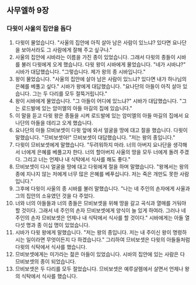 ## 사무엘하 9장

### 다윗이 사울의 집안을 돕다
1. 다윗이 물었습니다. "사울의 집안에 아직 살아 남은 사람이 있느냐? 있다면 요나단을 보아서라도 그 사람에게 잘해 주고 싶구나."
2. 사울의 집안에 시바라는 이름을 가진 종이 있었습니다. 그래서 다윗의 종들이 시바를 불러 다윗에게 오게 했습니다. 다윗 왕이 시바에게 물었습니다. "네가 시바냐?" 시바가 대답했습니다. "그렇습니다. 제가 왕의 종 시바입니다."
3. 왕이 물었습니다. "사울의 집안에 살아 남은 사람이 있느냐? 있다면 내가 하나님의 은혜를 베풀고 싶다." 시바가 왕에게 대답했습니다. "요나단의 아들이 아직 살아 있습니다. 그는 두 다리를 모두 절뚝거립니다."
4. 왕이 시바에게 물었습니다. "그 아들이 어디에 있느냐?" 시바가 대답했습니다. "그는 로드발에 있는 암미엘의 아들 마길의 집에 있습니다."
5. 이 말을 듣고 다윗 왕은 종들을 시켜 로드발에 있는 암미엘의 아들 마길의 집에서 요나단의 아들을 데리고 오게 했습니다.
6. 요나단의 아들 므비보셋이 다윗 앞에 와서 얼굴을 땅에 대고 절을 했습니다. 다윗이 말했습니다. "므비보셋아!" 므비보셋이 대답했습니다. "저는 왕의 종입니다."
7. 다윗이 므비보셋에게 말했습니다. "두려워하지 마라. 너의 아버지 요나단을 생각해서 너에게 은혜를 베풀고자 한다. 너의 할아버지 사울의 땅을 모두 너에게 돌려 주겠다. 그리고 너는 언제나 내 식탁에서 식사를 해도 좋다."
8. 므비보셋이 다시 얼굴을 땅에 대고 다윗에게 절을 하며 말했습니다. "왕께서는 왕의 종에 지나지 않는 저에게 너무 많은 은혜를 베푸십니다. 저는 죽은 개만도 못한 사람입니다."
9. 그후에 다윗이 사울의 종 시바를 불러 말했습니다. "나는 네 주인의 손자에게 사울과 그의 집안의 소유였던 것을 다 주었다.
10. 너와 너의 아들들과 너의 종들은 므비보셋을 위해 땅을 갈고 곡식과 열매를 거둬야 할 것이다. 그래서 네 주인의 손자 므비보셋에게 양식이 늘 있게 하여라. 그러나 네 주인의 손자 므비보셋은 언제나 내 식탁에서 식사를 할 것이다." 시바에게는 아들 열다섯 명과 종 이십 명이 있었습니다.
11. 시바가 다윗 왕에게 말했습니다. "저는 왕의 종입니다. 저는 내 주이신 왕이 명령하시는 일이라면 무엇이든지 다 하겠습니다." 그리하여 므비보셋은 다윗의 아들들처럼 다윗의 식탁에서 식사를 했습니다.
12. 므비보셋에게는 미가라는 젊은 아들이 있었습니다. 시바의 집안에 있는 사람은 다 므비보셋의 종이 되었습니다.
13. 므비보셋은 두 다리를 모두 절었습니다. 므비보셋은 예루살렘에서 살면서 언제나 왕의 식탁에서 식사를 했습니다.